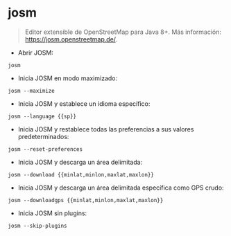 # josm

> Editor extensible de OpenStreetMap para Java 8+.
> Más información: <https://josm.openstreetmap.de/>.

- Abrir JOSM:

`josm`

- Inicia JOSM en modo maximizado:

`josm --maximize`

- Inicia JOSM y establece un idioma específico:

`josm --language {{sp}}`

- Inicia JOSM y restablece todas las preferencias a sus valores predeterminados:

`josm --reset-preferences`

- Inicia JOSM y descarga un área delimitada:

`josm --download {{minlat,minlon,maxlat,maxlon}}`

- Inicia JOSM y descarga un área delimitada específica como GPS crudo:

`josm --downloadgps {{minlat,minlon,maxlat,maxlon}}`

- Inicia JOSM sin plugins:

`josm --skip-plugins`
